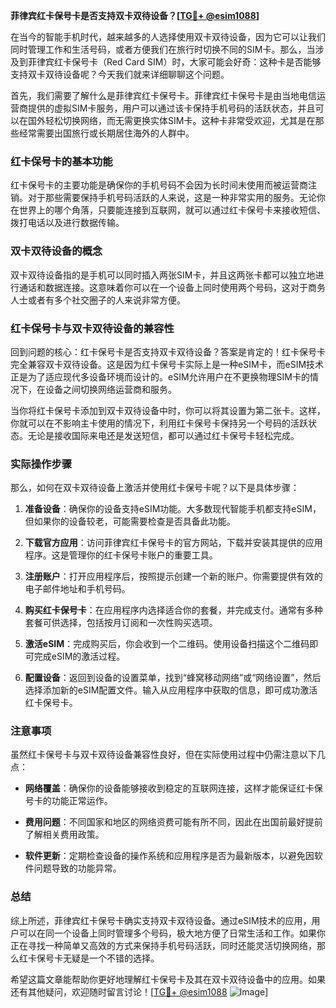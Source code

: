 **菲律宾红卡保号卡是否支持双卡双待设备？[[TG💪+ @esim1088](https://t.me/s/esim1088)]**

在当今的智能手机时代，越来越多的人选择使用双卡双待设备，因为它可以让我们同时管理工作和生活号码，或者方便我们在旅行时切换不同的SIM卡。那么，当涉及到菲律宾红卡保号卡（Red Card SIM）时，大家可能会好奇：这种卡是否能够支持双卡双待设备呢？今天我们就来详细聊聊这个问题。

首先，我们需要了解什么是菲律宾红卡保号卡。菲律宾红卡保号卡是由当地电信运营商提供的虚拟SIM卡服务，用户可以通过该卡保持手机号码的活跃状态，并且可以在国外轻松切换网络，而无需更换实体SIM卡。这种卡非常受欢迎，尤其是在那些经常需要出国旅行或长期居住海外的人群中。

### 红卡保号卡的基本功能

红卡保号卡的主要功能是确保你的手机号码不会因为长时间未使用而被运营商注销。对于那些需要保持手机号码活跃的人来说，这是一种非常实用的服务。无论你在世界上的哪个角落，只要能连接到互联网，就可以通过红卡保号卡来接收短信、拨打电话以及进行数据传输。

### 双卡双待设备的概念

双卡双待设备指的是手机可以同时插入两张SIM卡，并且这两张卡都可以独立地进行通话和数据连接。这意味着你可以在一个设备上同时使用两个号码，这对于商务人士或者有多个社交圈子的人来说非常方便。

### 红卡保号卡与双卡双待设备的兼容性

回到问题的核心：红卡保号卡是否支持双卡双待设备？答案是肯定的！红卡保号卡完全兼容双卡双待设备。这是因为红卡保号卡实际上是一种eSIM卡，而eSIM技术正是为了适应现代多设备环境而设计的。eSIM允许用户在不更换物理SIM卡的情况下，在设备之间切换网络运营商和服务。

当你将红卡保号卡添加到双卡双待设备中时，你可以将其设置为第二张卡。这样，你就可以在不影响主卡使用的情况下，利用红卡保号卡保持另一个号码的活跃状态。无论是接收国际来电还是发送短信，都可以通过红卡保号卡轻松完成。

### 实际操作步骤

那么，如何在双卡双待设备上激活并使用红卡保号卡呢？以下是具体步骤：

1. **准备设备**：确保你的设备支持eSIM功能。大多数现代智能手机都支持eSIM，但如果你的设备较老，可能需要检查是否具备此功能。
   
2. **下载官方应用**：访问菲律宾红卡保号卡的官方网站，下载并安装其提供的应用程序。这是管理你的红卡保号卡账户的重要工具。

3. **注册账户**：打开应用程序后，按照提示创建一个新的账户。你需要提供有效的电子邮件地址和手机号码。

4. **购买红卡保号卡**：在应用程序内选择适合你的套餐，并完成支付。通常有多种套餐可供选择，包括按月订阅和一次性购买选项。

5. **激活eSIM**：完成购买后，你会收到一个二维码。使用设备扫描这个二维码即可完成eSIM的激活过程。

6. **配置设备**：返回到设备的设置菜单，找到“蜂窝移动网络”或“网络设置”，然后选择添加新的eSIM配置文件。输入从应用程序中获取的信息，即可成功激活红卡保号卡。

### 注意事项

虽然红卡保号卡与双卡双待设备兼容性良好，但在实际使用过程中仍需注意以下几点：

- **网络覆盖**：确保你的设备能够接收到稳定的互联网连接，这样才能保证红卡保号卡的功能正常运作。
  
- **费用问题**：不同国家和地区的网络资费可能有所不同，因此在出国前最好提前了解相关费用政策。

- **软件更新**：定期检查设备的操作系统和应用程序是否为最新版本，以避免因软件问题导致的功能异常。

### 总结

综上所述，菲律宾红卡保号卡确实支持双卡双待设备。通过eSIM技术的应用，用户可以在同一个设备上同时管理多个号码，极大地方便了日常生活和工作。如果你正在寻找一种简单又高效的方式来保持手机号码活跃，同时还能灵活切换网络，那么红卡保号卡无疑是一个不错的选择。

希望这篇文章能帮助你更好地理解红卡保号卡及其在双卡双待设备中的应用。如果还有其他疑问，欢迎随时留言讨论！[[TG💪+ @esim1088](https://t.me/s/esim1088) ![Image](https://i.postimg.cc/4NQfJmqS/Snipaste-2025-05-13-00-14-12.png)]